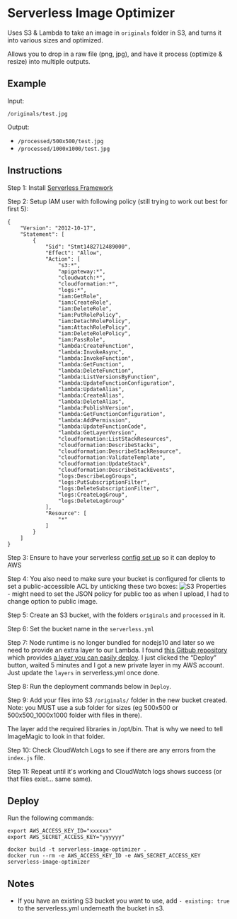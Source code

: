 # Serverless Image Optimizer

Uses S3 & Lambda to take an image in `originals` folder in S3, and turns it into various sizes and optimized.

Allows you to drop in a raw file (png, jpg), and have it process (optimize & resize) into multiple outputs.

## Example
Input: 

`/originals/test.jpg`

Output:

- `/processed/500x500/test.jpg`
- `/processed/1000x1000/test.jpg`

## Instructions
Step 1: Install [Serverless Framework](https://www.serverless.com/)

Step 2: Setup IAM user with following policy (still trying to work out best for first 5):
```
{
    "Version": "2012-10-17",
    "Statement": [
        {
            "Sid": "Stmt1482712489000",
            "Effect": "Allow",
            "Action": [
                "s3:*",
                "apigateway:*",
                "cloudwatch:*",
                "cloudformation:*",
                "logs:*",
                "iam:GetRole",
                "iam:CreateRole",
                "iam:DeleteRole",
                "iam:PutRolePolicy",
                "iam:DetachRolePolicy",
                "iam:AttachRolePolicy",
                "iam:DeleteRolePolicy",
                "iam:PassRole",
                "lambda:CreateFunction",
                "lambda:InvokeAsync",
                "lambda:InvokeFunction",
                "lambda:GetFunction",
                "lambda:DeleteFunction",
                "lambda:ListVersionsByFunction",
                "lambda:UpdateFunctionConfiguration",
                "lambda:UpdateAlias",
                "lambda:CreateAlias",
                "lambda:DeleteAlias",
                "lambda:PublishVersion",
                "lambda:GetFunctionConfiguration",
                "lambda:AddPermission",
                "lambda:UpdateFunctionCode",
                "lambda:GetLayerVersion",
                "cloudformation:ListStackResources",
                "cloudformation:DescribeStacks",
                "cloudformation:DescribeStackResource",
                "cloudformation:ValidateTemplate",
                "cloudformation:UpdateStack",
                "cloudformation:DescribeStackEvents",
                "logs:DescribeLogGroups",
                "logs:PutSubscriptionFilter",
                "logs:DeleteSubscriptionFilter",
                "logs:CreateLogGroup",
                "logs:DeleteLogGroup"
            ],
            "Resource": [
                "*"
            ]
        }
    ]
}
```

Step 3: Ensure to have your serverless [config set up](https://www.serverless.com/framework/docs/providers/aws/guide/credentials/) so it can deploy to AWS

Step 4: You also need to make sure your bucket is configured for clients to set a public-accessible ACL by unticking these two boxes:
![S3 Properties](https://i.stack.imgur.com/SSdVz.png) - might need to set the JSON policy for public too as when I upload, I had to change option to public image.

Step 5: Create an S3 bucket, with the folders `originals` and `processed` in it.

Step 6: Set the bucket name in the `serverless.yml`

Step 7: Node runtime is no longer bundled for nodejs10 and later so we need to provide an extra layer to our Lambda. I found [this Gitbub repository](https://github.com/serverlesspub/imagemagick-aws-lambda-2) which provides [a layer you can easily deploy](https://serverlessrepo.aws.amazon.com/applications/arn:aws:serverlessrepo:us-east-1:145266761615:applications~image-magick-lambda-layer). I just clicked the “Deploy” button, waited 5 minutes and I got a new private layer in my AWS account. Just update the `layers` in serverless.yml once done.

Step 8: Run the deployment commands below in `Deploy`.

Step 9: Add your files into S3 `/originals/` folder in the new bucket created. Note: you MUST use a sub folder for sizes (eg 500x500 or 500x500_1000x1000 folder with files in there).

The layer add the required libraries in /opt/bin. That is why we need to tell ImageMagic to look in that folder.

Step 10: Check CloudWatch Logs to see if there are any errors from the `index.js` file.

Step 11: Repeat until it's working and CloudWatch logs shows success (or that files exist... same same).

## Deploy
Run the following commands:
```
export AWS_ACCESS_KEY_ID="xxxxxx"
export AWS_SECRET_ACCESS_KEY="yyyyyy"

docker build -t serverless-image-optimizer .
docker run --rm -e AWS_ACCESS_KEY_ID -e AWS_SECRET_ACCESS_KEY serverless-image-optimizer
```

## Notes
- If you have an existing S3 bucket you want to use, add `- existing: true` to the serverless.yml underneath the bucket in s3.